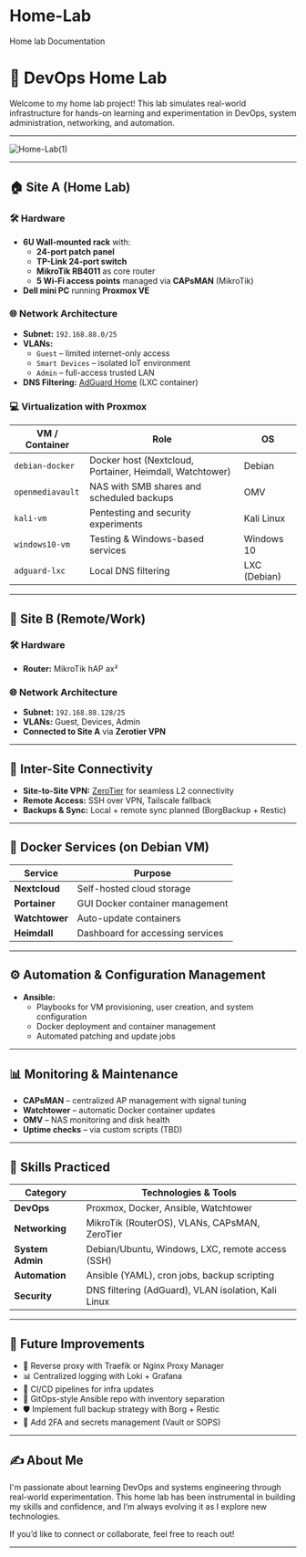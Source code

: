 # Home-Lab
Home lab Documentation
# 🧪 DevOps Home Lab

Welcome to my home lab project! This lab simulates real-world infrastructure for hands-on learning and experimentation in DevOps, system administration, networking, and automation.

---

![Home-Lab(1)](https://github.com/user-attachments/assets/5f1a3309-7d7d-4f51-9285-9b538a789de1)


---

## 🏠 Site A (Home Lab)

### 🛠️ Hardware
- **6U Wall-mounted rack** with:
  - **24-port patch panel**
  - **TP-Link 24-port switch**
  - **MikroTik RB4011** as core router
  - **5 Wi-Fi access points** managed via **CAPsMAN** (MikroTik)
- **Dell mini PC** running **Proxmox VE**

### 🌐 Network Architecture
- **Subnet:** `192.168.88.0/25`
- **VLANs:**
  - `Guest` – limited internet-only access
  - `Smart Devices` – isolated IoT environment
  - `Admin` – full-access trusted LAN
- **DNS Filtering:** [AdGuard Home](https://github.com/AdguardTeam/AdGuardHome) (LXC container)

### 💻 Virtualization with Proxmox
| VM / Container | Role                                  | OS             |
|----------------|----------------------------------------|----------------|
| `debian-docker` | Docker host (Nextcloud, Portainer, Heimdall, Watchtower) | Debian         |
| `openmediavault` | NAS with SMB shares and scheduled backups | OMV            |
| `kali-vm`       | Pentesting and security experiments   | Kali Linux     |
| `windows10-vm`  | Testing & Windows-based services      | Windows 10     |
| `adguard-lxc`   | Local DNS filtering                   | LXC (Debian)   |

---

## 🏢 Site B (Remote/Work)

### 🛠️ Hardware
- **Router:** MikroTik hAP ax²

### 🌐 Network Architecture
- **Subnet:** `192.168.88.128/25`
- **VLANs:** Guest, Devices, Admin
- **Connected to Site A** via **Zerotier VPN**

---

## 🔄 Inter-Site Connectivity

- **Site-to-Site VPN:** [ZeroTier](https://www.zerotier.com/) for seamless L2 connectivity
- **Remote Access:** SSH over VPN, Tailscale fallback
- **Backups & Sync:** Local + remote sync planned (BorgBackup + Restic)

---

## 🐳 Docker Services (on Debian VM)
| Service        | Purpose                            |
|----------------|------------------------------------|
| **Nextcloud**  | Self-hosted cloud storage          |
| **Portainer**  | GUI Docker container management    |
| **Watchtower** | Auto-update containers             |
| **Heimdall**   | Dashboard for accessing services   |

---

## ⚙️ Automation & Configuration Management

- **Ansible:**
  - Playbooks for VM provisioning, user creation, and system configuration
  - Docker deployment and container management
  - Automated patching and update jobs

---

## 📊 Monitoring & Maintenance

- **CAPsMAN** – centralized AP management with signal tuning
- **Watchtower** – automatic Docker container updates
- **OMV** – NAS monitoring and disk health
- **Uptime checks** – via custom scripts (TBD)

---

## 🧠 Skills Practiced

| Category             | Technologies & Tools                               |
|----------------------|----------------------------------------------------|
| **DevOps**           | Proxmox, Docker, Ansible, Watchtower               |
| **Networking**       | MikroTik (RouterOS), VLANs, CAPsMAN, ZeroTier      |
| **System Admin**     | Debian/Ubuntu, Windows, LXC, remote access (SSH)   |
| **Automation**       | Ansible (YAML), cron jobs, backup scripting        |
| **Security**         | DNS filtering (AdGuard), VLAN isolation, Kali Linux |

---

## 📌 Future Improvements

- 🔄 Reverse proxy with Traefik or Nginx Proxy Manager  
- 📊 Centralized logging with Loki + Grafana  
- 🧪 CI/CD pipelines for infra updates  
- 🧵 GitOps-style Ansible repo with inventory separation  
- 🛡️ Implement full backup strategy with Borg + Restic  
- 🔐 Add 2FA and secrets management (Vault or SOPS)

---

## ✍️ About Me

I'm passionate about learning DevOps and systems engineering through real-world experimentation. This home lab has been instrumental in building my skills and confidence, and I’m always evolving it as I explore new technologies.

If you’d like to connect or collaborate, feel free to reach out!

---
